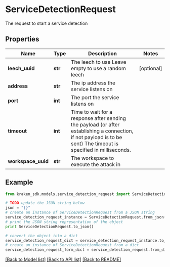 # ServiceDetectionRequest

The request to start a service detection

## Properties
Name | Type | Description | Notes
------------ | ------------- | ------------- | -------------
**leech_uuid** | **str** | The leech to use  Leave empty to use a random leech | [optional] 
**address** | **str** | The ip address the service listens on | 
**port** | **int** | The port the service listens on | 
**timeout** | **int** | Time to wait for a response after sending the payload (or after establishing a connection, if not payload is to be sent)  The timeout is specified in milliseconds. | 
**workspace_uuid** | **str** | The workspace to execute the attack in | 

## Example

```python
from kraken_sdk.models.service_detection_request import ServiceDetectionRequest

# TODO update the JSON string below
json = "{}"
# create an instance of ServiceDetectionRequest from a JSON string
service_detection_request_instance = ServiceDetectionRequest.from_json(json)
# print the JSON string representation of the object
print ServiceDetectionRequest.to_json()

# convert the object into a dict
service_detection_request_dict = service_detection_request_instance.to_dict()
# create an instance of ServiceDetectionRequest from a dict
service_detection_request_form_dict = service_detection_request.from_dict(service_detection_request_dict)
```
[[Back to Model list]](../README.md#documentation-for-models) [[Back to API list]](../README.md#documentation-for-api-endpoints) [[Back to README]](../README.md)


